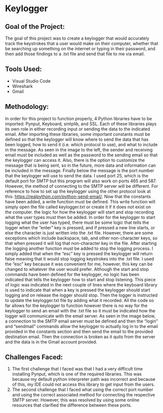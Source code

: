 # Keylogger
## Goal of the Project:
The goal of this project was to create a keylogger that would accurately track the keystrokes that a user would make on their computer, whether that be searching up something on the internet or typing in their password, and then add those findings to a .txt file and send that file to me via email. 

## Tools Used: 
- Visual Studio Code
- Wireshark
- Gmail

## Methodology:
In order for this project to function properly, 4 Python libraries have to be imported: Pynput, Keyboard, smtplib, and SSL. Each of these libraries plays its own role in either recording input or sending the data to the indicated email. After importing these libraries, some important constants must be defined so that the keylogger will know where to send the data that has been logged, how to send it (i.e. which protocol to use), and what to include in the message. As seen in the image to the left, the sender and receiving email must be included as well as the password to the sending email so that the keylogger can access it. Also, there is the option to customize the message that is being sent, so in the future, more data and information can be included in the message. Finally below the message is the port number that the keylogger will use to send the data. I used port 25, which is the default port for SMTP but this program will also work on ports 465 and 587. However, the method of connecting to the SMTP server will be different. For reference to how to set up the keylogger using the other protocol look at this: https://realpython.com/python-send-email/. Now that the constants have been added, a write function must be defined. This write function will simply open the file called keylogger.txt or create it if it does not exist on the computer. the logic for how the keylogger will start and stop recording what the user types must then be added. In order for the keylogger to start logging what the user has typed, there must be some logic that tells the logger when the “enter” key is pressed, and if pressed a new line starts, or else the character is just written into the .txt file. However, there are some exceptions which include backspace, tab, and other non-character keys, so that when pressed it will log that non-character key in the file. After starting the logging another function must be added to stop the logging process. I simply added that when the “esc” key is pressed the keylogger will return false meaning that it would stop logging keystrokes into the .txt file. I used the “esc” key because it was convenient for me, however, this key can be changed to whatever the user would prefer. Although the start and stop commands have been defined for the keylogger, no logic has been indicated that tells the keylogger how to start and stop listening. This piece of logic was indicated in the next couple of lines where the keyboard library is used to indicate that when a key is pressed the keylogger should start logging and on release the logger should stop. Then the logger is instructed to update the keylogger.txt file by adding what it recorded. All the code so far allows for the keylogger to function however there is no way for the keylogger to send an email with the .txt file so it must be indicated how the logger will communicate with the email server. As seen in the image below, a connection to the SMTP email server must be defined and then the “login” and “sendmail” commands allow the keylogger to actually log in to the email provided in the constants section and then send the email to the provided destination email. Then the connection is broken as it quits from the server and the data is in the Gmail account provided.  

## Challenges Faced: 
1) The first challenge that I faced was that I had a very difficult time installing Pynput, which is one of the required libraries. This was because my default python interpreter path was incorrect and because of this, my IDE could not access this library to get input from the users. 
2) The second challenge that I faced what using the correct port number and using the correct associated method for connecting the respective SMTP server. However, this was resolved by using some online resources that clarified the difference between these ports.
